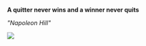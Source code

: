 **A quitter never wins and a winner never quits**

*"Napoleon Hill"*

![](https://api.nosense.lol/ghvc/?username=cdfrm)